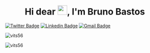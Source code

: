 <h1 align="center">Hi dear <img src="https://raw.githubusercontent.com/kaueMarques/kaueMarques/master/hi.gif" width="30px">, I'm Bruno Bastos</h1>

[![Twitter Badge](https://img.shields.io/badge/-@vits56-6633cc?style=flat-square&labelColor=6633cc&logo=twitter&logoColor=white&link=https://twitter.com/vits56)](https://twitter.com/vits56)
[![Linkedin Badge](https://img.shields.io/badge/-Bruno%20Bastos-6633cc?style=flat-square&logo=Linkedin&logoColor=white&link=https://www.linkedin.com/in/bruno-bastos-duarte-b172b4125/)](https://www.linkedin.com/in/bruno-bastos-duarte-b172b4125/)
[![Gmail Badge](https://img.shields.io/badge/-bastosduartebruno@gmail.com-6633cc?style=flat-square&logo=Gmail&logoColor=white&link=mailto:bastosduartebruno@gmail.com)](mailto:bastosduartebruno@gmail.com)
  

  
  <img src="https://github-readme-stats.vercel.app/api?username=vits56&show_icons=true" alt="vits56"/> 
</p>


<p align="left"> <img src="https://komarev.com/ghpvc/?username=vits56" alt="vits56" /> </p>
